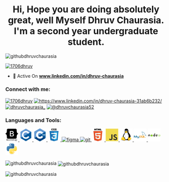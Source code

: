 
<h1 align="center">Hi, Hope you are doing absolutely great, well Myself Dhruv Chaurasia. I'm a second year undergraduate student.</h1>


<p align="left"> <img src="https://komarev.com/ghpvc/?username=githubdhruvchaurasia&label=Profile%20views&color=0e75b6&style=flat" alt="githubdhruvchaurasia" /> </p>

<p align="left"> <a href="https://twitter.com/1706dhruv" target="blank"><img src="https://img.shields.io/twitter/follow/1706dhruv?logo=twitter&style=for-the-badge" alt="1706dhruv" /></a> </p>

- 🤖 Active On **www.linkedin.com/in/dhruv-chaurasia**

<h3 align="left">Connect with me:</h3>
<p align="left">

<a href="https://twitter.com/1706dhruv" target="blank"><img align="center" src="https://raw.githubusercontent.com/rahuldkjain/github-profile-readme-generator/master/src/images/icons/Social/twitter.svg" alt="1706dhruv" height="30" width="40" /></a>
<a href="https://www.linkedin.com/in/dhruv-chaurasia-31ab6b232/" target="blank"><img align="center" src="https://raw.githubusercontent.com/rahuldkjain/github-profile-readme-generator/master/src/images/icons/Social/linked-in-alt.svg" alt="https://www.linkedin.com/in/dhruv-chaurasia-31ab6b232/" height="30" width="40" /></a>
<a href="https://instagram.com/dhruvchaurasia_" target="blank"><img align="center" src="https://raw.githubusercontent.com/rahuldkjain/github-profile-readme-generator/master/src/images/icons/Social/instagram.svg" alt="dhruvchaurasia_" height="30" width="40" /></a>
<a href="https://www.hackerrank.com/dhruvchaurasia52" target="blank"><img align="center" src="https://raw.githubusercontent.com/rahuldkjain/github-profile-readme-generator/master/src/images/icons/Social/hackerrank.svg" alt="@dhruvchaurasia52" height="30" width="40" /></a>
  

<h3 align="left">Languages and Tools:</h3>
<p align="left"> <a href="https://getbootstrap.com" target="_blank" rel="noreferrer"> <img src="https://raw.githubusercontent.com/devicons/devicon/master/icons/bootstrap/bootstrap-plain-wordmark.svg" alt="bootstrap" width="40" height="40"/> </a> 
  <a href="https://www.cprogramming.com/" target="_blank" rel="noreferrer"> <img src="https://raw.githubusercontent.com/devicons/devicon/master/icons/c/c-original.svg" alt="c" width="40" height="40"/> </a> <a href="https://www.w3schools.com/cpp/" target="_blank" rel="noreferrer"> <img src="https://raw.githubusercontent.com/devicons/devicon/master/icons/cplusplus/cplusplus-original.svg" alt="cplusplus" width="40" height="40"/> </a> <a href="https://www.w3schools.com/css/" target="_blank" rel="noreferrer"> <img src="https://raw.githubusercontent.com/devicons/devicon/master/icons/css3/css3-original-wordmark.svg" alt="css3" width="40" height="40"/> </a> <a href="https://www.figma.com/" target="_blank" rel="noreferrer"> <img src="https://www.vectorlogo.zone/logos/figma/figma-icon.svg" alt="figma" width="40" height="40"/> </a> <a href="https://git-scm.com/" target="_blank" rel="noreferrer"> <img src="https://www.vectorlogo.zone/logos/git-scm/git-scm-icon.svg" alt="git" width="40" height="40"/> </a> <a href="https://www.w3.org/html/" target="_blank" rel="noreferrer"> <img src="https://raw.githubusercontent.com/devicons/devicon/master/icons/html5/html5-original-wordmark.svg" alt="html5" width="40" height="40"/> </a> <a href="https://developer.mozilla.org/en-US/docs/Web/JavaScript" target="_blank" rel="noreferrer"> <img src="https://raw.githubusercontent.com/devicons/devicon/master/icons/javascript/javascript-original.svg" alt="javascript" width="40" height="40"/> </a> <a href="https://www.linux.org/" target="_blank" rel="noreferrer"> <img src="https://raw.githubusercontent.com/devicons/devicon/master/icons/linux/linux-original.svg" alt="linux" width="40" height="40"/> </a> <a href="https://www.mysql.com/" target="_blank" rel="noreferrer"> <img src="https://raw.githubusercontent.com/devicons/devicon/master/icons/mysql/mysql-original-wordmark.svg" alt="mysql" width="40" height="40"/> </a> <a href="https://nodejs.org" target="_blank" rel="noreferrer"> <img src="https://raw.githubusercontent.com/devicons/devicon/master/icons/nodejs/nodejs-original-wordmark.svg" alt="nodejs" width="40" height="40"/> </a> <a href="https://www.python.org" target="_blank" rel="noreferrer"> <img src="https://raw.githubusercontent.com/devicons/devicon/master/icons/python/python-original.svg" alt="python" width="40" height="40"/> </a>

  

<p><img align="left" src="https://github-readme-stats.vercel.app/api/top-langs?username=githubdhruvchaurasia&show_icons=true&locale=en&layout=compact" alt="githubdhruvchaurasia" /></p>

<p>&nbsp;<img align="center" src="https://github-readme-stats.vercel.app/api?username=githubdhruvchaurasia&show_icons=true&locale=en" alt="githubdhruvchaurasia" /></p>

<p><img align="center" src="https://github-readme-streak-stats.herokuapp.com/?user=githubdhruvchaurasia&" alt="githubdhruvchaurasia" /></p>


